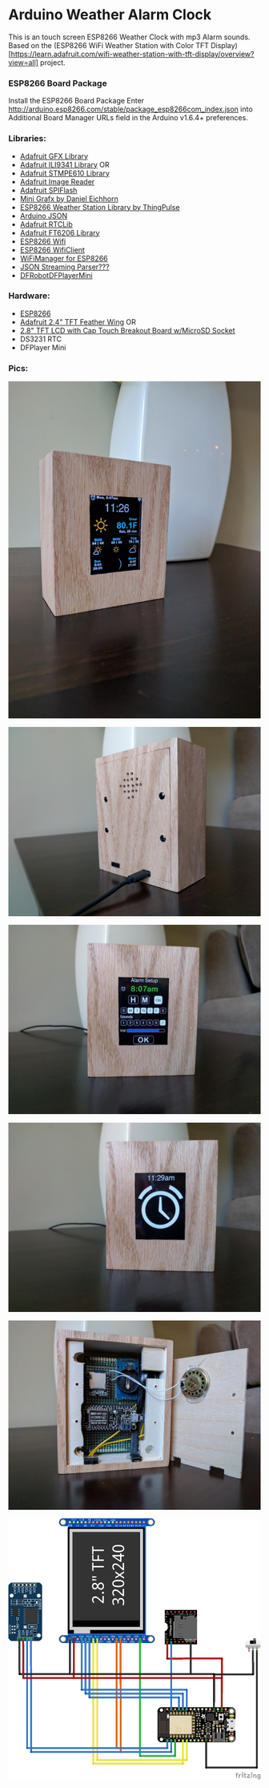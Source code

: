 # Arduino Weather Alarm Clock

This is an touch screen ESP8266 Weather Clock with mp3 Alarm sounds. 
Based on the (ESP8266 WiFi Weather Station with Color TFT Display)[https://learn.adafruit.com/wifi-weather-station-with-tft-display/overview?view=all] project.

### ESP8266 Board Package

Install the ESP8266 Board Package
Enter http://arduino.esp8266.com/stable/package_esp8266com_index.json into Additional Board Manager URLs field in the Arduino v1.6.4+ preferences.

### Libraries:

- [Adafruit GFX Library](https://github.com/adafruit/Adafruit-GFX-Library)
- [Adafruit ILI9341 Library](https://github.com/adafruit/Adafruit_ILI9341) OR
- [Adafruit STMPE610 Library](https://github.com/adafruit/Adafruit_STMPE610)
- [Adafruit Image Reader](https://github.com/adafruit/Adafruit_ImageReader)
- [Adafruit SPIFlash](https://github.com/adafruit/Adafruit_SPIFlash)
- [Mini Grafx by Daniel Eichhorn](https://github.com/ThingPulse/minigrafx)
- [ESP8266 Weather Station Library by ThingPulse](https://github.com/ThingPulse/esp8266-weather-station)
- [Arduino JSON](https://github.com/bblanchon/ArduinoJson)
- [Adafruit RTCLib](https://github.com/adafruit/RTClib)
- [Adafruit FT6206 Library](https://github.com/adafruit/Adafruit_FT6206_Library)
- [ESP8266 Wifi](https://github.com/esp8266/Arduino/tree/master/libraries/ESP8266WiFi)
- [ESP8266 WifiClient](https://github.com/esp8266/Arduino/tree/master/libraries/ESP8266HTTPClient)
- [WiFiManager for ESP8266](https://github.com/tzapu/WiFiManager)
- [JSON Streaming Parser???](https://github.com/squix78/json-streaming-parser)
- [DFRobotDFPlayerMini](https://github.com/DFRobot/DFRobotDFPlayerMini)

### Hardware:

- [ESP8266](https://learn.adafruit.com/adafruit-feather-huzzah-esp8266/)
- [Adafruit 2.4" TFT Feather Wing](https://learn.adafruit.com/adafruit-2-4-tft-touch-screen-featherwing/) OR
- [2.8" TFT LCD with Cap Touch Breakout Board w/MicroSD Socket](https://www.adafruit.com/product/2090)
- DS3231 RTC
- DFPlayer Mini 

### Pics:

![Weather Clock](/docs/weather_clock1.jpg)

![Weather Clock](/docs/weather_clock2.jpg)

![Weather Clock](/docs/alarm_setup.jpg)

![Weather Clock](/docs/alarm.jpg)

![Weather Clock](/docs/weather_clock_inside.jpg)

![Weather Clock](/docs/WeatherClock_bb.png)
